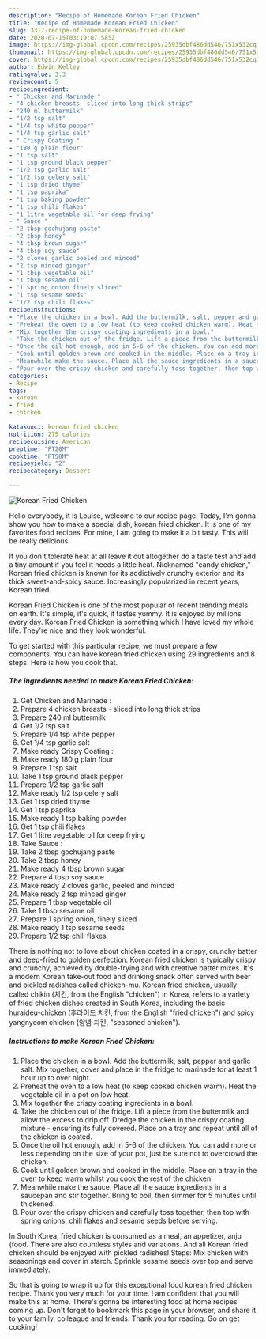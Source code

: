 ```yaml
---
description: "Recipe of Homemade Korean Fried Chicken"
title: "Recipe of Homemade Korean Fried Chicken"
slug: 3317-recipe-of-homemade-korean-fried-chicken
date: 2020-07-15T03:19:07.585Z
image: https://img-global.cpcdn.com/recipes/25935dbf486dd546/751x532cq70/korean-fried-chicken-recipe-main-photo.jpg
thumbnail: https://img-global.cpcdn.com/recipes/25935dbf486dd546/751x532cq70/korean-fried-chicken-recipe-main-photo.jpg
cover: https://img-global.cpcdn.com/recipes/25935dbf486dd546/751x532cq70/korean-fried-chicken-recipe-main-photo.jpg
author: Edwin Kelley
ratingvalue: 3.3
reviewcount: 5
recipeingredient:
- " Chicken and Marinade "
- "4 chicken breasts  sliced into long thick strips"
- "240 ml buttermilk"
- "1/2 tsp salt"
- "1/4 tsp white pepper"
- "1/4 tsp garlic salt"
- " Crispy Coating "
- "180 g plain flour"
- "1 tsp salt"
- "1 tsp ground black pepper"
- "1/2 tsp garlic salt"
- "1/2 tsp celery salt"
- "1 tsp dried thyme"
- "1 tsp paprika"
- "1 tsp baking powder"
- "1 tsp chili flakes"
- "1 litre vegetable oil for deep frying"
- " Sauce "
- "2 tbsp gochujang paste"
- "2 tbsp honey"
- "4 tbsp brown sugar"
- "4 tbsp soy sauce"
- "2 cloves garlic peeled and minced"
- "2 tsp minced ginger"
- "1 tbsp vegetable oil"
- "1 tbsp sesame oil"
- "1 spring onion finely sliced"
- "1 tsp sesame seeds"
- "1/2 tsp chili flakes"
recipeinstructions:
- "Place the chicken in a bowl. Add the buttermilk, salt, pepper and garlic salt. Mix together, cover and place in the fridge to marinade for at least 1 hour up to over night."
- "Preheat the oven to a low heat (to keep cooked chicken warm). Heat the vegetable oil in a pot on low heat."
- "Mix together the crispy coating ingredients in a bowl."
- "Take the chicken out of the fridge. Lift a piece from the buttermilk and allow the excess to drip off. Dredge the chicken in the crispy coating mixture - ensuring its fully covered. Place on a tray and repeat until all of the chicken is coated."
- "Once the oil hot enough, add in 5-6 of the chicken. You can add more or less depending on the size of your pot, just be sure not to overcrowd the chicken."
- "Cook until golden brown and cooked in the middle. Place on a tray in the oven to keep warm whilst you cook the rest of the chicken."
- "Meanwhile make the sauce. Place all the sauce ingredients in a saucepan and stir together. Bring to boil, then simmer for 5 minutes until thickened."
- "Pour over the crispy chicken and carefully toss together, then top with spring onions, chili flakes and sesame seeds before serving."
categories:
- Recipe
tags:
- korean
- fried
- chicken

katakunci: korean fried chicken 
nutrition: 275 calories
recipecuisine: American
preptime: "PT20M"
cooktime: "PT58M"
recipeyield: "2"
recipecategory: Dessert

---
```



![Korean Fried Chicken](https://img-global.cpcdn.com/recipes/25935dbf486dd546/751x532cq70/korean-fried-chicken-recipe-main-photo.jpg)

Hello everybody, it is Louise, welcome to our recipe page. Today, I'm gonna show you how to make a special dish, korean fried chicken. It is one of my favorites food recipes. For mine, I am going to make it a bit tasty. This will be really delicious.

If you don&#39;t tolerate heat at all leave it out altogether do a taste test and add a tiny amount if you feel it needs a little heat. Nicknamed &#34;candy chicken,&#34; Korean fried chicken is known for its addictively crunchy exterior and its thick sweet-and-spicy sauce. Increasingly popularized in recent years, Korean fried.

Korean Fried Chicken is one of the most popular of recent trending meals on earth. It's simple, it's quick, it tastes yummy. It is enjoyed by millions every day. Korean Fried Chicken is something which I have loved my whole life. They're nice and they look wonderful.


To get started with this particular recipe, we must prepare a few components. You can have korean fried chicken using 29 ingredients and 8 steps. Here is how you cook that.

<!--inarticleads1-->

##### The ingredients needed to make Korean Fried Chicken:

1. Get  Chicken and Marinade :
1. Prepare 4 chicken breasts - sliced into long thick strips
1. Prepare 240 ml buttermilk
1. Get 1/2 tsp salt
1. Prepare 1/4 tsp white pepper
1. Get 1/4 tsp garlic salt
1. Make ready  Crispy Coating :
1. Make ready 180 g plain flour
1. Prepare 1 tsp salt
1. Take 1 tsp ground black pepper
1. Prepare 1/2 tsp garlic salt
1. Make ready 1/2 tsp celery salt
1. Get 1 tsp dried thyme
1. Get 1 tsp paprika
1. Make ready 1 tsp baking powder
1. Get 1 tsp chili flakes
1. Get 1 litre vegetable oil for deep frying
1. Take  Sauce :
1. Take 2 tbsp gochujang paste
1. Take 2 tbsp honey
1. Make ready 4 tbsp brown sugar
1. Prepare 4 tbsp soy sauce
1. Make ready 2 cloves garlic, peeled and minced
1. Make ready 2 tsp minced ginger
1. Prepare 1 tbsp vegetable oil
1. Take 1 tbsp sesame oil
1. Prepare 1 spring onion, finely sliced
1. Make ready 1 tsp sesame seeds
1. Prepare 1/2 tsp chili flakes


There is nothing not to love about chicken coated in a crispy, crunchy batter and deep-fried to golden perfection. Korean fried chicken is typically crispy and crunchy, achieved by double-frying and with creative batter mixes. It&#39;s a modern Korean take-out food and drinking snack often served with beer and pickled radishes called chicken-mu. Korean fried chicken, usually called chikin (치킨, from the English &#34;chicken&#34;) in Korea, refers to a variety of fried chicken dishes created in South Korea, including the basic huraideu-chicken (후라이드 치킨, from the English &#34;fried chicken&#34;) and spicy yangnyeom chicken (양념 치킨, &#34;seasoned chicken&#34;). 

<!--inarticleads2-->

##### Instructions to make Korean Fried Chicken:

1. Place the chicken in a bowl. Add the buttermilk, salt, pepper and garlic salt. Mix together, cover and place in the fridge to marinade for at least 1 hour up to over night.
1. Preheat the oven to a low heat (to keep cooked chicken warm). Heat the vegetable oil in a pot on low heat.
1. Mix together the crispy coating ingredients in a bowl.
1. Take the chicken out of the fridge. Lift a piece from the buttermilk and allow the excess to drip off. Dredge the chicken in the crispy coating mixture - ensuring its fully covered. Place on a tray and repeat until all of the chicken is coated.
1. Once the oil hot enough, add in 5-6 of the chicken. You can add more or less depending on the size of your pot, just be sure not to overcrowd the chicken.
1. Cook until golden brown and cooked in the middle. Place on a tray in the oven to keep warm whilst you cook the rest of the chicken.
1. Meanwhile make the sauce. Place all the sauce ingredients in a saucepan and stir together. Bring to boil, then simmer for 5 minutes until thickened.
1. Pour over the crispy chicken and carefully toss together, then top with spring onions, chili flakes and sesame seeds before serving.


In South Korea, fried chicken is consumed as a meal, an appetizer, anju (food. There are also countless styles and variations. And all Korean fried chicken should be enjoyed with pickled radishes! Steps: Mix chicken with seasonings and cover in starch. Sprinkle sesame seeds over top and serve immediately. 

So that is going to wrap it up for this exceptional food korean fried chicken recipe. Thank you very much for your time. I am confident that you will make this at home. There's gonna be interesting food at home recipes coming up. Don't forget to bookmark this page in your browser, and share it to your family, colleague and friends. Thank you for reading. Go on get cooking!

